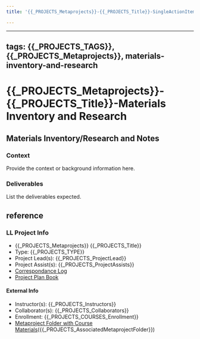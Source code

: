 ```yaml
---
title: '{{_PROJECTS_Metaprojects}}-{{_PROJECTS_Title}}-SingleActionItem'

---
```


---
tags: {{_PROJECTS_TAGS}}, {{_PROJECTS_Metaprojects}}, materials-inventory-and-research
---

# {{_PROJECTS_Metaprojects}}-{{_PROJECTS_Title}}-Materials Inventory and Research

## Materials Inventory/Research and Notes

### Context
Provide the context or background information here.

### Deliverables
List the deliverables expected.


## reference
### LL Project Info
* {{_PROJECTS_Metaprojects}} {{_PROJECTS_Title}}
* Type: {{_PROJECTS_TYPE}}
* Project Lead(s): {{_PROJECTS_ProjectLead}}
* Project Assist(s): {{_PROJECTS_ProjectAssists}}
* [Correspondance Log]({{_PROJECTS_METAPROJECTS_CorrespondanceLog}})
* [Project Plan Book]({{ProjectPlanBookUrl}})

#### External Info
* Instructor(s): {{_PROJECTS_Instructors}}
* Collaborator(s): {{_PROJECTS_Collaborators}}
* Enrollment: {{_PROJECTS_COURSES_Enrollment}}
* [Metaproject Folder with Course Materials]({{_PROJECTS_AssociatedMetaprojectFolder}})({{_PROJECTS_AssociatedMetaprojectFolder}})

